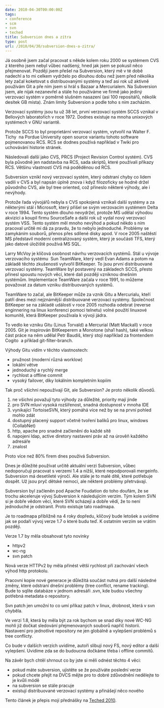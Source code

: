 ```yaml
---
date: 2010-04-30T00:00:00Z
tags:
- conference
- scm
- svn
- teched
title: Subversion dnes a zítra
type: post
url: /2010/04/30/subversion-dnes-a-zitra/
---
```


<!-- 		@page { margin: 0.79in } 		P { margin-bottom: 0.08in } -->Já osobně jsem začal pracovat s někde kolem roku 2000 se systémem CVS z kterého jsem nebyl vůbec nadšený, hned jak jsem se pokusil něco přejmenovat. Později jsem přešel na Subversion, který mě v té době nadechl a to mi celkem vydrželo po dlouhou dobu než jsem před několika lety začal koketovat s distribuovanými systémy a teď asi rok už aktivně používám Git a pře ním jsem si hrál s Bazaar a Mercurialem. Na Subversion jsem, ale nijak nezanevřel a stále ho používáme ve firmě jako jediný verzovací systém v poměrně slušném nasazení (asi 100 repositářů, několik desítek GB místa). Znám limity Subversion a podle toho s ním zacházím.

Verzovací systémy jsou tu už 38 let, první verzovací systém SCCS vznikal v Bellových laboratořích v roce 1972. Dodnes existuje na mnoha unixových systémech v GNU variantě.

Protože SCCS to byl proprietární verzovací systém, vytvořil na Walter F. Tichy  na Pordue University open source variantu tohoto software pojmenovanou RCS. RCS se dodnes používá například v Twiki pro uchovávání historie stránek.

Následovali další jako CVS, PRCS (Project Revision Control systém). CVS byla původně jen nadstavba na RCS, sada skriptů, které používali příkazy RCS. Většinu vlastností CVS má poděděnou od RCS.

Subversion vznikl nový verzovací systém, který odstraní chyby co lidem vadili v CVS a byl napsán úplně znova i když filozoficky se hodně držel původního CVS, ale byl tree oriented, což přineslo některé výhody, ale i nevýhody.

Protože řada vývojářů nebyla s CVS spokojená vznikali další systémy a za některými stál i Microsoft, který přišel se svým verzovacím systémem Delta v roce 1994. Tento systém dlouho nevydržel, protože MS udělal výhodou akvizici a koupil firmu SourceSafe a další rok už vydal nový verzovací systém VSS. Tento systém měl mnoho nevýhod a pokud někdo s ním pracoval určitě mi dá za pravdu, že to nebylo jednoduché. Problémy se zamykáním souborů, přenos přes sdílené disky apod. V roce 2005 naštěstí MS představil moderní centralizovaný systém, který je součásti TFS, který jako datové úložiště používá MS SQL.

Larry McVoy je klíčová osobnost návrhu verzovacích systémů. Stál u vývoje verzovacího systému  Sun TeamWare, který vedl Evan Adams a potom na základě těchto zkušeností vytvořil BitKeeper. To jsou první distribuované verzovací systémy. TeamWare byl postavený na základech SCCS, přesto přinesl spoustu nových věcí, které dali později vzniknou dnešním systémům. Implementace TeamWare začala v roce 1991, to můžeme považovat za datum vzniku distribuovaných systémů.

TeamWare to začal, ale BitKeeper může za vznik Gitu a Mercurialu, kteří patří dnes mezi nejznámější distribuované verzovací systémy. Společnost BitKeeper se na základě událostí v roce 2005 rozhodla odebrat (reverse enginnering na linux konferenci pomoci telnetu) volné použití linuxové komunitě, která BitKeeper používala k vývoji jádra.

To vedlo ke vzniku Gitu (Linus Torvald) a Mercurial (Matt Mackall) v roce 2005. Git je inspirován BitKeeperem a Monotone (sha1 hash), také velkou část práce na něm udělal Petr Baudiš, který stojí například za frontendem Cogito  a příklad git-filter-branch.

Výhody Gitu vidím v těchto vlastnostech:
<ul>
	<li>pružnost 	(moderní různá worklow)</li>
	<li>lokální 	větve</li>
	<li>jednoduchý a 	rychlý merge</li>
	<li>rychlost a 	offline commit</li>
	<li>vysoký 	failover, díky lokálním kompletním kopiím</li>
</ul>
Tak proč všichni nepoužívají Git, ale Subversion? Je proto několik důvodů.
<ol>
	<li>ne všichni 	považují tyto výhody za důležité, priority mají jinde</li>
	<li>pro SVN mluví 	vysoká rozšířenost, snadná dostupnost v mnoha IDE</li>
	<li>vynikající 	TortoiseSVN, který pomáhá více než by se na první pohled mohlo 	zdát</li>
	<li>dostupný 	placený support včetně tvoření balíků pro linux, windows 	(CollabNet)</li>
	<li>http, apache 	pro snadné začlenění do každé sítě</li>
	<li>napojeni 	ldap, active diretory nastavení práv až na úrověň každého 	adresáře</li>
	<li>znalost</li>
</ol>
Proto více než 80% firem dnes používá Subversion.

Dnes je důležité používat určitě aktuální verzi Subversion, vůbec nedoporučuji pracovat s verzemi 1.4 a nižší, které nepodporovali mergeinfo. Subversion má desetileté výročí. Ale stále je to malé dítě, které potřebuje dospět. Už jsou pryč dětské nemoci, ale některé problémy přetrvávají.

Subversion byl začleněn pod Apache Foudation do toho doufám, že se trochu akceleruje vývoj Subversion k následujícím verzím. Tým kolem SVN si je dobře vědom věcí, které SVN scházejí a dobře vědí, že to není jednoduché je odstranit. Proto existuje tato roadmapa.

Je to roadmapa přibližně na 4 roky dopředu, klíčový bude letošek a uvidíme jak se podaří vývoj verze 1.7 o které budu teď. K ostatním verzím se vrátím později.

Verze 1.7 by měla obsahovat tyto novinky
<ul>
	<li>httpv2</li>
	<li>wc-ng</li>
	<li>svn patch</li>
</ul>
Nová verze HTTPv2 by měla přinést větší rychlost při zachování všech výhod http protokolu.

Pracovní kopie nové generace je důležitá součást nutná pro další následné změny, které odstraní dnešní problémy (tree conflict, rename tracking). Bude to sqlite databáze v jednom adresáři .svn, kde budou všechny potřebná metadata o repository.

Svn patch jen umožní to co umí příkaz patch v linux, drobnost, která v svn chyběla.

Ve verzi 1.8, která by měla být za rok bychom se snad díky nové WC-NG mohli již dočkat sledování přejmenovaných souborů napříč historii. Nastavení pro jednotlivé repository ne jen globálně a vylepšení problémů s tree conflicty.

Co bude v dalších verzích uvidíme, autoři slibují nový FS, nový editor a další vylepšení. Uvidíme zda se do budoucna dočkáme třeba i offline commitů.

Na závěr bych chtěl shrnout co by jste si měli odnést těchto 4 věci:
<ul>
	<li>pokud máte 		subversion, ujistěte se že používáte poslední verze</li>
	<li>pokud chcete 		přejít na DVCS mějte pro to dobré zdůvodnění nedělejte to 		je kvůli módě</li>
	<li>na 		subversion se stále pracuje</li>
	<li>existují 		distribuované verzovací systémy a přinášejí něco nového</li>
</ul>
Tento článek je přepis mojí přednášky na <a href="https://www.slideshare.net/ladislavprskavec/subversion-dnes-a-ztra">Teched 2010</a>.
